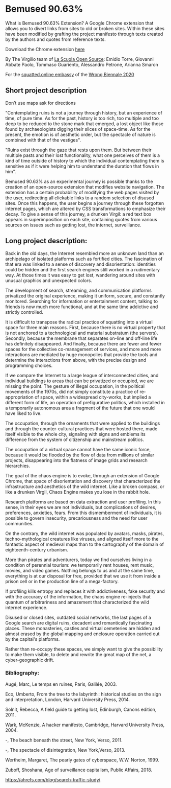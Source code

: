 # Bemused 90.63%

What is Bemused 90.63% Extension?
A Google Chrome extension that allows you to divert links from sites to old or broken sites.
Within these sites have been modified by grafting the project manifesto through texts created by the authors and quotes from reference texts.

Download the Chrome extension [here](https://github.com/squatted-online/chaos-engine)

By The Virgilio team of [La Scuola Open Source](http://www.lascuolaopensource.xyz/en):
Emidio Torre, Giovanni Abbate Paolo, Tommaso Guariento, Alessandro Petrone, Arianna Smaron

For the [squatted.online embassy](https://squatted.online) of the [Wrong Biennale 2020](https://thewrong.org)


## Short project description

Don’t use maps ask for directions

"Contemplating ruins is not a journey through history, but an experience of time, of pure time. As for the past, history is too rich, too multiple and too deep to be reduced to the stone mark that emerged, a lost object like those found by archaeologists digging their slices of space-time. As for the present, the emotion is of aesthetic order, but the spectacle of nature is combined with that of the vestiges".

"Ruins exist through the gaze that rests upon them. But between their multiple pasts and their lost functionality, what one perceives of them is a kind of time outside of history to which the individual contemplating them is sensitive as if it were helping him to understand the duration that flows in him".

Bemused 90.63% as an experimental journey is possible thanks to the creation of an open-source extension that modifies website navigation.
The extension has a certain probability of modifying the web pages visited by the user, redirecting all clickable links to a random selection of disused sites. Once this happens, the user begins a journey through these forgotten internet pages, which are altered by CSS transformations to emphasize their decay. To give a sense of this journey, a drunken Virgil: a red text box appears in superimposition on each site, containing quotes from various sources on issues such as getting lost, the internet, surveillance.

## Long project description:

Back in the old days, the Internet resembled more an unknown land than an archipelago of isolated platforms such as fortified cities. The fascination of that era was linked to a sense of discovery and disorientation: identities could be hidden and the first search engines still worked in a rudimentary way. At those times it was easy to get lost, wandering around sites with unusual graphics and unexpected colors.

The development of search, streaming, and communication platforms privatized the original experience, making it uniform, secure, and constantly monitored. Searching for information or entertainment content, talking to friends is now much more functional, and at the same time addictive and strictly controlled. 

It is difficult to transpose the radical practice of squatting into a virtual space for three main reasons. First, because there is no virtual property that is not anchored to a technological and material substratum (the servers). Secondly, because the membrane that separates on-line and off-line life has definitely disappeared. And finally, because there are fewer and fewer spaces for the collective co-management of services, and more and more interactions are mediated by huge monopolies that provide the tools and determine the interactions from above, with the precise design and programming choices. 

If we compare the Internet to a large league of interconnected cities, and individual buildings to areas that can be privatized or occupied, we are missing the point. The gesture of illegal occupation, in the political movements of the 1970s, did not simply constitute a practice of re-appropriation of space, within a widespread city-works, but implied a different form of life, an operation of prefigurative politics, which installed in a temporarily autonomous area a fragment of the future that one would have liked to live. 

The occupation, through the ornaments that were applied to the buildings and through the counter-cultural practices that were hosted there, made itself visible to the whole city, signaling with signs and emblems its difference from the system of citizenship and mainstream politics. 

The occupation of a virtual space cannot have the same iconic force, because it would be flooded by the flow of data from millions of similar projects, disappearing into the flatness of image grids and research hierarchies. 

The goal of the chaos engine is to evoke, through an extension of Google Chrome, that space of disorientation and discovery that characterized the infrastructure and aesthetics of the wild internet. Like a broken compass, or like a drunken Virgil, Chaos Engine makes you lose in the rabbit hole. 

Research platforms are based on data extraction and user profiling. In this sense, in their eyes we are not individuals, but complications of desires, preferences, anxieties, fears. From this dismemberment of individuals, it is possible to govern insecurity, precariousness and the need for user communities. 

On the contrary, the wild internet was populated by avatars, masks, pirates, techno-mythological creatures like viruses, and aligned itself more to the fantastic aspect of medieval maps than to the cartography of the domain of eighteenth-century urbanism. 

More than pirates and adventurers, today we find ourselves living in a condition of perennial tourism: we temporarily rent houses, rent music, movies, and video games. Nothing belongs to us and at the same time, everything is at our disposal for free, provided that we use it from inside a prison cell or in the production line of a mega-factory. 

If profiling kills entropy and replaces it with addictiveness, fake security and with the accuracy of the information, the chaos engine re-injects that quantum of arbitrariness and amazement that characterized the wild internet experience. 

Disused or closed sites, outdated social networks, the last pages of a Google search are digital ruins, decadent and romantically fascinating places. These monasteries, castles and virtual cemeteries are hidden and almost erased by the global mapping and enclosure operation carried out by the capital's platforms. 

Rather than re-occupy these spaces, we simply want to give the possibility to make them visible, to delete and rewrite the great map of the net, a cyber-geographic drift.



### Bibliography:
Augé, Marc, Le temps en ruines, Paris, Galilée, 2003.

Eco, Umberto, From the tree to the labyrinth : historical studies on the sign and interpretation, London, Harvard University Press, 2014.

Solnit, Rebecca, A field guide to getting lost, Edinburgh, Canons edition, 2011.

Wark, McKenzie, A hacker manifesto, Cambridge, Harvard University Press, 2004.

-, The beach beneath the street, New York, Verso, 2011.

-, The spectacle of disintegration, New York,Verso, 2013.                 

Wertheim, Margaret, The pearly gates of cyberspace, W.W. Norton, 1999.

Zuboff, Shoshana, Age of surveillance capitalism, Public Affairs, 2018.

https://ahrefs.com/blog/search-traffic-study/ 


